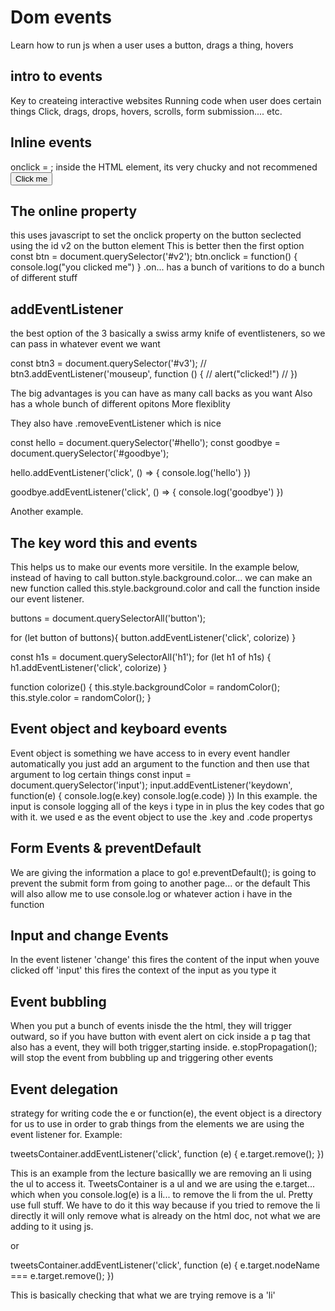 # Dom events    
Learn how to run js when a user uses a button, drags a thing, hovers 

## intro to events 
Key to createing interactive websites 
Running code when user does certain things 
Click, drags, drops, hovers, scrolls, form submission.... etc. 

## Inline events 
 onclick = ; inside the HTML element, its very chucky and not recommened 
   <button onclick="alert('you clicked')">Click me</button>

## The online property 
this uses javascript to set the onclick property on the button seclected 
    using the id v2 on the button element 
    This is better then the first option 
const btn = document.querySelector('#v2'); 
btn.onclick = function() {
    console.log("you clicked me")
}
    .on... has a bunch of varitions to do a bunch of different stuff 

## addEventListener 
the best option of the 3 
basically a swiss army knife of eventlisteners, so we can pass in whatever event we want 

const btn3 = document.querySelector('#v3'); 
// btn3.addEventListener('mouseup', function () {
//     alert("clicked!")
// })

The big advantages is you can have as many call backs as you want 
Also has a whole bunch of different opitons 
More flexiblity 

They also have .removeEventListener which is nice 

const hello = document.querySelector('#hello');
const goodbye = document.querySelector('#goodbye');

hello.addEventListener('click', () => {
    console.log('hello')
})

goodbye.addEventListener('click', () => {
    console.log('goodbye')
}) 

Another example. 

## The key word this and events 
This helps us to make our events more versitile. 
In the example below, instead of having to call button.style.background.color...
we can make an new function called this.style.background.color and call the function inside our event listener. 

buttons = document.querySelectorAll('button');

for (let button of buttons){
    button.addEventListener('click', colorize)
}

const h1s = document.querySelectorAll('h1'); 
for (let h1 of h1s) {
    h1.addEventListener('click', colorize)
}

function colorize() {
    this.style.backgroundColor = randomColor();
    this.style.color = randomColor();
}

## Event object and keyboard events 
Event object is something we have access to in every event handler automatically 
you just add an argument to the function and then use that argument to log certain things 
const input = document.querySelector('input'); 
input.addEventListener('keydown', function(e) {
    console.log(e.key)
    console.log(e.code)
})
In this example. the input is console logging all of the keys i type in in plus
 the key codes that go with it. 
 we used e as the event object to use the .key and .code propertys 

## Form Events & preventDefault

We are giving the information a place to go!
e.preventDefault(); is going to prevent the submit form from going to another page...
    or the default 
    This will also allow me to use console.log or whatever action i have in the function 

## Input and change Events 
In the event listener 
'change' this fires the content of the input when youve clicked off
'input' this fires the context of the input as you type it 

## Event bubbling 
 When you put a bunch of events inisde the the html, they will trigger outward, 
 so if you have button with event alert on cick inside a p tag that also has a event, 
 they will both trigger,starting inside. 
 e.stopPropagation(); will stop the event from bubbling up and triggering other events

## Event delegation 
strategy for writing code
the e or function(e), the event object is a directory for us to use in order to grab things from the elements we are using the event listener for. 
Example: 

tweetsContainer.addEventListener('click', function (e) {
    e.target.remove();
})


This is an example from the lecture
basicallly we are removing an li using the ul to access it. TweetsContainer is a ul 
and we are using the e.target... which when you console.log(e) is a li... to remove the li from the ul. Pretty use full stuff. We have to do it this way because if you tried to remove the li directly it will only remove what is already on the html doc, not what we are adding to it using js. 

or 

tweetsContainer.addEventListener('click', function (e) {
   e.target.nodeName === e.target.remove();
})

This is basically checking that what we are trying remove is a 'li'